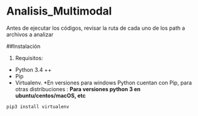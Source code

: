 # Analisis_Multimodal
Antes de ejecutar los códigos, revisar la ruta de cada uno de los path a archivos a analizar

##Instalación
1. Requisitos:
  * Python 3.4 ++
  * Pip
  * Virtualenv.
*En versiones para windows Python cuentan con Pip, para otras distribuciones :
**Para versiones python 3 en ubuntu/centos/macOS, etc**
```bash
pip3 install virtualenv
```
